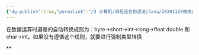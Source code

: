 ```yaml
---
{"dg-publish":true,"permalink":"/3 计算机/编程语言和语法/Java/20201129做挑战赛题/","title":"20201129做挑战赛题"}
---
```



在数据运算时遵循的自动转换规则为：byte→short→int→long→float double 和 char→int。如果没有遵循这个规则，就要进行强制类型转换

**